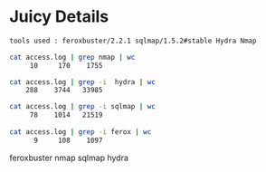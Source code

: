 # Juicy Details


```bash
tools used : feroxbuster/2.2.1 sqlmap/1.5.2#stable Hydra Nmap

cat access.log | grep nmap | wc
     10     170    1755

cat access.log | grep -i  hydra | wc
    288    3744   33985

cat access.log | grep -i sqlmap | wc
     78    1014   21519
   
cat access.log | grep -i ferox | wc
      9     108    1097

```

feroxbuster nmap sqlmap hydra